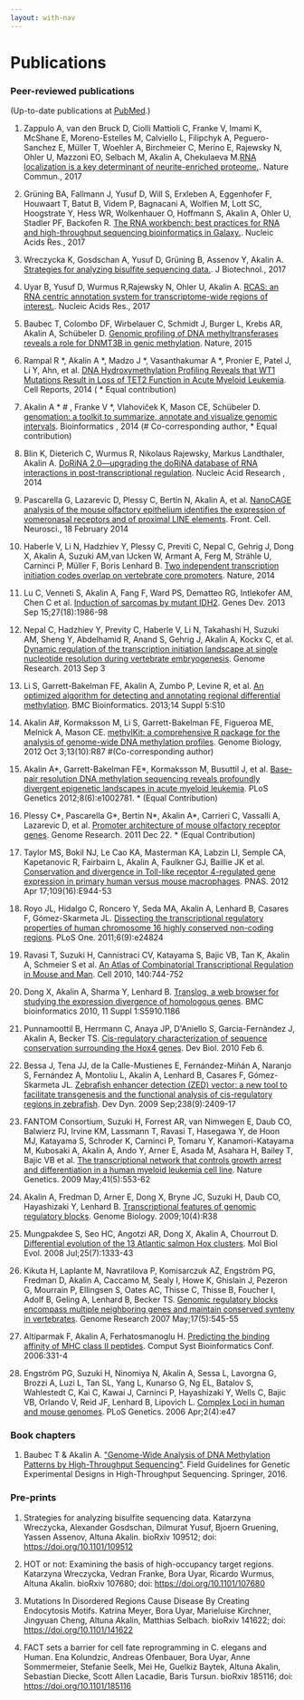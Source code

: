 ```yaml
---
layout: with-nav
---
```


# Publications

### Peer-reviewed publications

(Up-to-date publications at [PubMed](http://www.ncbi.nlm.nih.gov/pubmed/?term=Akalin%2C+Altuna%5BFull+Author+Name%5D++OR+Alkalin%2C+Altuna%5BFull+Author+Name%5D).)

1. Zappulo A, van den Bruck D, Ciolli Mattioli C, <span class="highlight-contributor">Franke V</span>, Imami K, McShane E, Moreno-Estelles M, Calviello L, Filipchyk A, Peguero-Sanchez E, Müller T, Woehler A, Birchmeier C, Merino E, Rajewsky N, Ohler U, Mazzoni EO, Selbach M, <span class="highlight-contributor">Akalin A</span>, Chekulaeva M.[RNA localization is a key determinant of neurite-enriched proteome.](http://www.ncbi.nlm.nih.gov/pubmed/28928394). <span class="journal-name">Nature Commun.</span>, 2017  

1. Grüning BA, Fallmann J,  <span class="highlight-contributor">Yusuf D</span>, Will S, Erxleben A, Eggenhofer F, Houwaart T, Batut B, Videm P, Bagnacani A, Wolfien M, Lott SC, Hoogstrate Y, Hess WR, Wolkenhauer O, Hoffmann S,  <span class="highlight-contributor">Akalin A</span>, Ohler U, Stadler PF, Backofen R. [The RNA workbench: best practices for RNA and high-throughput sequencing bioinformatics in Galaxy.](http://www.ncbi.nlm.nih.gov/pubmed/28582575). <span class="journal-name">Nucleic Acids Res.</span>, 2017

1. <span class="highlight-contributor">Wreczycka K, Gosdschan A, Yusuf D</span>, Grüning B, Assenov Y, <span class="highlight-contributor">Akalin A</span>. [Strategies for analyzing bisulfite sequencing data.](http://www.ncbi.nlm.nih.gov/pubmed/28822795). <span class="journal-name">J Biotechnol.</span>, 2017

1. <span class="highlight-contributor">Uyar B, Yusuf D, Wurmus R</span>,Rajewsky N, Ohler U, <span class="highlight-contributor">Akalin A</span>. [RCAS: an RNA centric annotation system for transcriptome-wide regions of interest.](http://www.ncbi.nlm.nih.gov/pubmed/28334930). <span class="journal-name">Nucleic Acids Res.</span>, 2017

1. Baubec T, Colombo DF, Wirbelauer C, Schmidt J, Burger L, Krebs AR, <span class="highlight-contributor">Akalin A</span>, Schübeler D. [Genomic profiling of DNA methyltransferases reveals a role for DNMT3B in genic methylation](http://www.ncbi.nlm.nih.gov/pubmed/25607372). <span class="journal-name">Nature</span>, 2015  

1. Rampal R *, <span class="highlight-contributor">Akalin A</span> *, Madzo J *, Vasanthakumar A *, Pronier E, Patel J, Li Y, Ahn, et al. [DNA Hydroxymethylation Profiling Reveals that WT1 Mutations Result in Loss of TET2 Function in Acute Myeloid Leukemia](http://www.ncbi.nlm.nih.gov/pubmed/25482556). <span class="journal-name">Cell Reports</span>, 2014  ( * Equal contribution)

1. <span class="highlight-contributor">Akalin A</span> * # , <span class="highlight-contributor">Franke V</span> *, Vlahoviček K, Mason CE, Schübeler D. [genomation: a toolkit to summarize, annotate and visualize genomic intervals](http://www.ncbi.nlm.nih.gov/pubmed/25417204). <span class="journal-name">Bioinformatics  </span>, 2014 (# Co-corresponding author, * Equal contribution)

1. Blin K, Dieterich C, <span class="highlight-contributor">Wurmus R</span>, Nikolaus Rajewsky, Markus Landthaler, <span class="highlight-contributor">Akalin A</span>. [DoRiNA 2.0—upgrading the doRiNA database of RNA interactions in post-transcriptional regulation](http://www.ncbi.nlm.nih.gov/pubmed/25416797). <span class="journal-name"> Nucleic Acid Research </span>, 2014

1. Pascarella G, Lazarevic D, Plessy C, Bertin N, <span class="highlight-contributor">Akalin A</span>, et al.
   [NanoCAGE analysis of the mouse olfactory epithelium identifies the expression of vomeronasal receptors and of proximal LINE elements](http://journal.frontiersin.org/Journal/10.3389/fncel.2014.00041/abstract).
   <span class="journal-name">Front. Cell. Neurosci.</span>, 18 February 2014

2. Haberle V, Li N, Hadzhiev Y, Plessy C, Previti C, Nepal C, Gehrig J, Dong X, <span class="highlight-contributor">Akalin A</span>, Suzuki AM,van IJcken W, Armant A, Ferg M, Strähle U, Carninci P, Müller F, Boris Lenhard B.
   [Two independent transcription initiation codes overlap on vertebrate core promoters](http://www.nature.com/nature/journal/vaop/ncurrent/full/nature12974.html).
   <span class="journal-name">Nature</span>, 2014

3. Lu C, Venneti S, <span class="highlight-contributor">Akalin A</span>, Fang F, Ward PS, Dematteo RG, Intlekofer AM, Chen C et al.
   [Induction of sarcomas by mutant IDH2](http://genesdev.cshlp.org/content/27/18/1986?top=1).
   <span class="journal-name">Genes Dev</span>. 2013 Sep 15;27(18):1986-98

4. Nepal C, Hadzhiev Y, Previty C, Haberle V, Li N, Takahashi H, Suzuki AM, Sheng Y, Abdelhamid R, Anand S, Gehrig J, <span class="highlight-contributor">Akalin A</span>, Kockx C, et al.
   [Dynamic regulation of the transcription initiation landscape at single nucleotide resolution during vertebrate embryogenesis](http://genome.cshlp.org/content/23/11/1938.abstract).
   <span class="journal-name">Genome Research</span>. 2013 Sep 3

5. Li S, Garrett-Bakelman FE, <span class="highlight-contributor">Akalin A</span>, Zumbo P, Levine R, et al.
   [An optimized algorithm for detecting and annotating regional differential methylation](http://www.biomedcentral.com/1471-2105/14/S5/S10).
   <span class="journal-name">BMC Bioinformatics</span>. 2013;14 Suppl 5:S10
 
6. <span class="highlight-contributor">Akalin A</span>\#, Kormaksson M, Li S, Garrett-Bakelman FE, Figueroa ME, Melnick A, Mason CE.
   [methylKit: a comprehensive R package for the analysis of genome-wide DNA methylation profiles](http://genomebiology.com/content/13/10/R87).
   <span class="journal-name">Genome Biology</span>, 2012 Oct 3;13(10):R87 #(Co-corresponding author)

7. <span class="highlight-contributor">Akalin A</span>\*, Garrett-Bakelman FE\*, Kormaksson M, Busuttil J, et al.
   [Base-pair resolution DNA methylation sequencing reveals profoundly divergent epigenetic landscapes in acute myeloid leukemia](http://www.plosgenetics.org/article/info%3Adoi%2F10.1371%2Fjournal.pgen.1002781).
   <span class="journal-name">PLoS Genetics</span> 2012;8(6):e1002781. * (Equal Contribution)

8. Plessy C\*, Pascarella G\*, Bertin N\*, <span class="highlight-contributor">Akalin A\*</span>, Carrieri C, Vassalli A, Lazarevic D, et al.
   [Promoter architecture of mouse olfactory receptor genes](http://genome.cshlp.org/content/22/3/486.full).
    <span class="journal-name">Genome Research</span>. 2011 Dec 22. * (Equal Contribution)

9. Taylor MS, Bokil NJ, Le Cao KA, Masterman KA, Labzin LI, Semple CA, Kapetanovic R, Fairbairn L, <span class="highlight-contributor">Akalin A</span>, Faulkner GJ, Baillie JK et al.
   [Conservation and divergence in Toll-like receptor 4-regulated gene expression in primary human versus mouse macrophages](http://www.pnas.org/content/early/2012/03/23/1110156109).
    <span class="journal-name">PNAS</span>. 2012 Apr 17;109(16):E944-53

10. Royo JL, Hidalgo C, Roncero Y, Seda MA, <span class="highlight-contributor">Akalin A</span>, Lenhard B, Casares F, Gómez-Skarmeta JL.
    [Dissecting the transcriptional regulatory properties of human chromosome 16 highly conserved non-coding regions](http://www.plosone.org/article/info%3Adoi%2F10.1371%2Fjournal.pone.0024824).
    <span class="journal-name">PLoS One</span>. 2011;6(9):e24824

11. Ravasi T, Suzuki H, Cannistraci CV, Katayama S, Bajic VB, Tan K, <span class="highlight-contributor">Akalin A</span>, Schmeier S et al.
    [An Atlas of Combinatorial Transcriptional Regulation in Mouse and Man](http://www.cell.com/abstract/S0092-8674%2810%2900079-6).
    <span class="journal-name"> Cell </span>2010, 140:744-752

12. Dong X,<span class="highlight-contributor"> Akalin A</span>, Sharma Y, Lenhard B.
    [Translog, a web browser for studying the expression divergence of homologous genes](http://www.biomedcentral.com/1471-2105/11/S1/S59/).
    <span class="journal-name">BMC bioinformatics</span> 2010, 11 Suppl 1:S5910.1186

13. Punnamoottil B, Herrmann C, Anaya JP, D'Aniello S, Garcia-Fernàndez J, <span class="highlight-contributor">Akalin A</span>, Becker TS.
    [Cis-regulatory characterization of sequence conservation surrounding the Hox4 genes](http://www.sciencedirect.com/science/article/pii/S0012160610000655).
    <span class="journal-name">Dev Biol</span>. 2010 Feb 6.

14. Bessa J, Tena JJ, de la Calle-Mustienes E, Fernández-Miñán A, Naranjo S, Fernández A, Montoliu L, <span class="highlight-contributor">Akalin A</span>, Lenhard B, Casares F, Gómez-Skarmeta JL.
    [Zebrafish enhancer detection (ZED) vector: a new tool to facilitate transgenesis and the functional analysis of cis-regulatory regions in zebrafish](http://onlinelibrary.wiley.com/doi/10.1002/dvdy.22051/abstract).
    <span class="journal-name">Dev Dyn</span>. 2009 Sep;238(9):2409-17

15. FANTOM Consortium, Suzuki H, Forrest AR, van Nimwegen E, Daub CO, Balwierz PJ, Irvine KM, Lassmann T, Ravasi T, Hasegawa Y, de Hoon MJ, Katayama S, Schroder K, Carninci P, Tomaru Y, Kanamori-Katayama M, Kubosaki A, <span class="highlight-contributor">Akalin A</span>, Ando Y, Arner E, Asada M, Asahara H, Bailey T, Bajic VB et al.
    [The transcriptional network that controls growth arrest and differentiation in a human myeloid leukemia cell line](http://www.nature.com/ng/journal/v41/n5/abs/ng.375.html).
    <span class="journal-name">Nature Genetics</span>. 2009 May;41(5):553-62

16. <span class="highlight-contributor">Akalin A</span>, Fredman D, Arner E, Dong X, Bryne JC, Suzuki H, Daub CO, Hayashizaki Y, Lenhard B.
    [Transcriptional features of genomic regulatory blocks](http://genomebiology.com/content/10/4/r38).
    <span class="journal-name">Genome Biology.</span> 2009;10(4):R38

17. Mungpakdee S, Seo HC, Angotzi AR, Dong X, <span class="highlight-contributor">Akalin A</span>, Chourrout D.
    [Differential evolution of the 13 Atlantic salmon Hox clusters](http://mbe.oxfordjournals.org/content/25/7/1333.long).
    <span class="journal-name">Mol Biol Evol</span>. 2008 Jul;25(7):1333-43

18. Kikuta H, Laplante M, Navratilova P, Komisarczuk AZ, Engström PG, Fredman D, <span class="highlight-contributor">Akalin A</span>, Caccamo M, Sealy I, Howe K, Ghislain J, Pezeron G, Mourrain P, Ellingsen S, Oates AC, Thisse C, Thisse B, Foucher I, Adolf B, Geling A, Lenhard B, Becker TS.
    [Genomic regulatory blocks encompass multiple neighboring genes and maintain conserved synteny in vertebrates](http://genome.cshlp.org/cgi/pmidlookup?view=long&amp;pmid=17387144).
    <span class="journal-name">Genome Research</span> 2007 May;17(5):545-55

19. Altiparmak F, <span class="highlight-contributor">Akalin A</span>, Ferhatosmanoglu H.
    [Predicting the binding affinity of MHC class II peptides](http://www.ncbi.nlm.nih.gov/pubmed/17369651).
    <span class="journal-name">Comput Syst Bioinformatics Conf</span>. 2006:331-4

20. Engström PG, Suzuki H, Ninomiya N, <span class="highlight-contributor">Akalin A</span>, Sessa L, Lavorgna G, Brozzi A, Luzi L, Tan SL, Yang L, Kunarso G, Ng EL, Batalov S, Wahlestedt C, Kai C, Kawai J, Carninci P, Hayashizaki Y, Wells C, Bajic VB, Orlando V, Reid JF, Lenhard B, Lipovich L.
    [Complex Loci in human and mouse genomes](http://www.plosgenetics.org/article/info%3Adoi%2F10.1371%2Fjournal.pgen.0020047).
    <span class="journal-name">PLoS Genetics</span>. 2006 Apr;2(4):e47

### Book chapters

1. Baubec T & Akalin A. ["Genome-Wide Analysis of DNA Methylation Patterns by High-Throughput Sequencing"](http://link.springer.com/chapter/10.1007/978-3-319-31350-4_9). Field Guidelines for Genetic Experimental Designs in High-Throughput Sequencing. Springer, 2016.

### Pre-prints

1. Strategies for analyzing bisulfite sequencing data. Katarzyna Wreczycka, Alexander Gosdschan, Dilmurat Yusuf, Bjoern Gruening, Yassen
Assenov, Altuna Akalin. bioRxiv 109512; doi: https://doi.org/10.1101/109512

1. HOT or not: Examining the basis of high-occupancy target regions. Katarzyna Wreczycka, Vedran Franke, Bora Uyar, Ricardo Wurmus,
Altuna Akalin. bioRxiv 107680; doi: https://doi.org/10.1101/107680

1. Mutations In Disordered Regions Cause Disease By Creating Endocytosis Motifs. Katrina Meyer, Bora Uyar, Marieluise Kirchner, Jingyuan
Cheng, Altuna Akalin, Matthias Selbach. bioRxiv 141622; doi: https://doi.org/10.1101/141622

1. FACT sets a barrier for cell fate reprogramming in C. elegans and Human. Ena Kolundzic, Andreas Ofenbauer, Bora Uyar, Anne Sommermeier, Stefanie Seelk, Mei He, Guelkiz Baytek, Altuna Akalin, Sebastian Diecke, Scott Allen Lacadie, Baris Tursun. bioRxiv 185116; doi: https://doi.org/10.1101/185116
